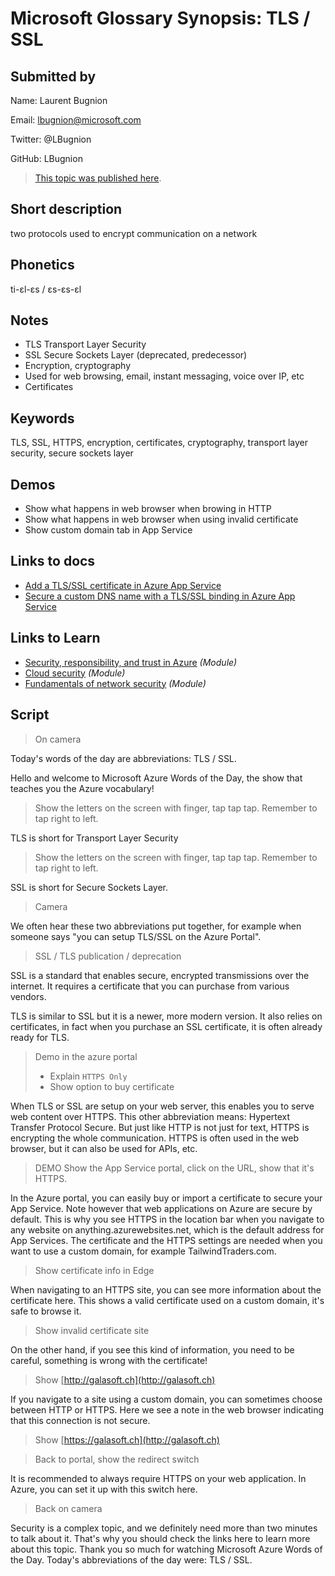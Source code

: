# Microsoft Glossary Synopsis: TLS / SSL

## Submitted by

Name: Laurent Bugnion

Email: lbugnion@microsoft.com

Twitter: @LBugnion

GitHub: LBugnion

> [This topic was published here](http://aka.ms/define/tls-ssl).

## Short description

two protocols used to encrypt communication on a network

## Phonetics

ti-ɛl-ɛs / ɛs-ɛs-ɛl

## Notes

- TLS Transport Layer Security
- SSL Secure Sockets Layer (deprecated, predecessor)
- Encryption, cryptography
- Used for web browsing, email, instant messaging, voice over IP, etc
- Certificates

## Keywords

TLS, SSL, HTTPS, encryption, certificates, cryptography, transport layer security, secure sockets layer

## Demos

- Show what happens in web browser when browing in HTTP
- Show what happens in web browser when using invalid certificate
- Show custom domain tab in App Service

## Links to docs

- [Add a TLS/SSL certificate in Azure App Service](https://docs.microsoft.com/azure/app-service/configure-ssl-certificate)
- [Secure a custom DNS name with a TLS/SSL binding in Azure App Service](https://docs.microsoft.com/azure/app-service/configure-ssl-bindings)

## Links to Learn

- [Security, responsibility, and trust in Azure](https://docs.microsoft.com/learn/modules/intro-to-security-in-azure/) *(Module)*
- [Cloud security](https://docs.microsoft.com/learn/modules/cmu-cloud-security/) *(Module)*
- [Fundamentals of network security](https://docs.microsoft.com/learn/modules/network-fundamentals-2/) *(Module)*

## Script

> On camera

Today's words of the day are abbreviations: TLS / SSL.

Hello and welcome to Microsoft Azure Words of the Day, the show that teaches you the Azure vocabulary!

> Show the letters on the screen with finger, tap tap tap. Remember to tap right to left.

TLS is short for Transport Layer Security

> Show the letters on the screen with finger, tap tap tap. Remember to tap right to left.  

SSL is short for Secure Sockets Layer.

> Camera

We often hear these two abbreviations put together, for example when someone says "you can setup TLS/SSL on the Azure Portal".

> SSL / TLS publication / deprecation

SSL is a standard that enables secure, encrypted transmissions over the internet. It requires a certificate that you can purchase from various vendors.

TLS is similar to SSL but it is a newer, more modern version. It also relies on certificates, in fact when you purchase an SSL certificate, it is often already ready for TLS.

> Demo in the azure portal
> - Explain `HTTPS Only`
> - Show option to buy certificate

When TLS or SSL are setup on your web server, this enables you to serve web content over HTTPS. This other abbreviation means: Hypertext Transfer Protocol Secure. But just like HTTP is not just for text, HTTPS is encrypting the whole communication. HTTPS is often used in the web browser, but it can also be used for APIs, etc.

> DEMO Show the App Service portal, click on the URL, show that it's HTTPS.

In the Azure portal, you can easily buy or import a certificate to secure your App Service. Note however that web applications on Azure are secure by default. This is why you see HTTPS in the location bar when you navigate to any website on anything.azurewebsites.net, which is the default address for App Services. The certificate and the HTTPS settings are needed when you want to use a custom domain, for example TailwindTraders.com.

> Show certificate info in Edge

When navigating to an HTTPS site, you can see more information about the certificate here. This shows a valid certificate used on a custom domain, it's safe to browse it.

> Show invalid certificate site

On the other hand, if you see this kind of information, you need to be careful, something is wrong with the certificate!

> Show [http://galasoft.ch](http://galasoft.ch)

If you navigate to a site using a custom domain, you can sometimes choose between HTTP or HTTPS. Here we see a note in the web browser indicating that this connection is not secure.

> Show [https://galasoft.ch](http://galasoft.ch)

> Back to portal, show the redirect switch

It is recommended to always require HTTPS on your web application. In Azure, you can set it up with this switch here.

> Back on camera

Security is a complex topic, and we definitely need more than two minutes to talk about it. That's why you should check the links here to learn more about this topic. Thank you so much for watching Microsoft Azure Words of the Day. Today's abbreviations of the day were: TLS / SSL.
